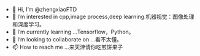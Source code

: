 - 👋 Hi, I’m @zhengxiaoFTD
- 👀 I’m interested in cpp,image process,deep learning.机器视觉：图像处理和深度学习。
- 🌱 I’m currently learning ...Tensorflow，Python。
- 💞️ I’m looking to collaborate on ...看不太懂。
- 📫 How to reach me ...来天津请你吃煎饼果子

<!---
zhengxiaoFTD/zhengxiaoFTD is a ✨ special ✨ repository because its `README.md` (this file) appears on your GitHub profile.
You can click the Preview link to take a look at your changes.
--->
